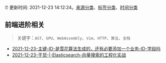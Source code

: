 :alarm_clock: 更新时间: 2021-12-23 14:12:24。[来源分类](../README.md)、[标签分类](../TAGS.md)、[时间分类](../TIMELINE.md)

## 前端进阶相关


> 关键字：`AST`、`GPU`、`WebAssembly`、`Vim`、`HTTP`、`算法`、`全栈`



- [2021-12-23-主键-ID-是雪花算法生成的，还有必要添加一个业务-ID-字段吗](https://www.v2ex.com/t/824058) 
- [2021-12-23-干货-|-Elasticsearch-向量搜索的工程化实战](https://toutiao.io/k/geounfc) 